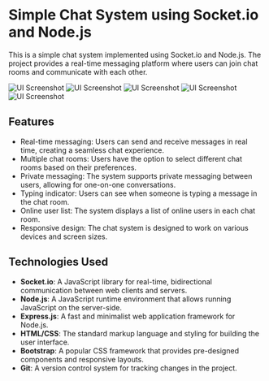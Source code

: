 # Simple Chat System using Socket.io and Node.js

This is a simple chat system implemented using Socket.io and Node.js. The project provides a real-time messaging platform where users can join chat rooms and communicate with each other.

![UI Screenshot](https://res.cloudinary.com/doxmvuss9/image/upload/v1756836878/link-generator/sbqj72xxgm6ngeu1or37.png)
![UI Screenshot](https://res.cloudinary.com/doxmvuss9/image/upload/v1756836879/link-generator/fzdugbn9f8gxmh6pc2cj.png)
![UI Screenshot](https://res.cloudinary.com/doxmvuss9/image/upload/v1756836941/link-generator/bva3spcyufuksztzhwhe.png)
![UI Screenshot](https://res.cloudinary.com/doxmvuss9/image/upload/v1756837052/link-generator/inawvxlq3jq89h7flyju.png)
![UI Screenshot](https://res.cloudinary.com/doxmvuss9/image/upload/v1756837143/link-generator/iv38fwb6z3rf62pc15dr.png)

## Features

- Real-time messaging: Users can send and receive messages in real time, creating a seamless chat experience.
- Multiple chat rooms: Users have the option to select different chat rooms based on their preferences.
- Private messaging: The system supports private messaging between users, allowing for one-on-one conversations.
- Typing indicator: Users can see when someone is typing a message in the chat room.
- Online user list: The system displays a list of online users in each chat room.
- Responsive design: The chat system is designed to work on various devices and screen sizes.

## Technologies Used

- **Socket.io**: A JavaScript library for real-time, bidirectional communication between web clients and servers.
- **Node.js**: A JavaScript runtime environment that allows running JavaScript on the server-side.
- **Express.js**: A fast and minimalist web application framework for Node.js.
- **HTML/CSS**: The standard markup language and styling for building the user interface.
- **Bootstrap**: A popular CSS framework that provides pre-designed components and responsive layouts.
- **Git**: A version control system for tracking changes in the project.

